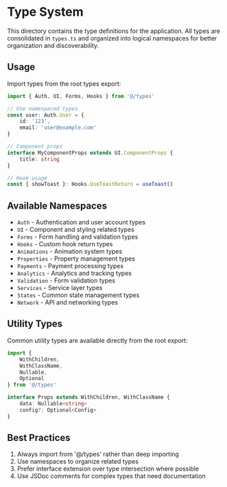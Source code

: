 # Type System

This directory contains the type definitions for the application. All types are consolidated in `types.ts` and organized into logical namespaces for better organization and discoverability.

## Usage

Import types from the root types export:

```typescript
import { Auth, UI, Forms, Hooks } from '@/types'

// Use namespaced types
const user: Auth.User = {
    id: '123',
    email: 'user@example.com'
}

// Component props
interface MyComponentProps extends UI.ComponentProps {
    title: string
}

// Hook usage
const { showToast }: Hooks.UseToastReturn = useToast()
```

## Available Namespaces

- `Auth` - Authentication and user account types
- `UI` - Component and styling related types
- `Forms` - Form handling and validation types
- `Hooks` - Custom hook return types
- `Animations` - Animation system types
- `Properties` - Property management types
- `Payments` - Payment processing types
- `Analytics` - Analytics and tracking types
- `Validation` - Form validation types
- `Services` - Service layer types
- `States` - Common state management types
- `Network` - API and networking types

## Utility Types

Common utility types are available directly from the root export:

```typescript
import {
    WithChildren,
    WithClassName,
    Nullable,
    Optional
} from '@/types'

interface Props extends WithChildren, WithClassName {
    data: Nullable<string>
    config?: Optional<Config>
}
```

## Best Practices

1. Always import from '@/types' rather than deep importing
2. Use namespaces to organize related types
3. Prefer interface extension over type intersection where possible
4. Use JSDoc comments for complex types that need documentation
